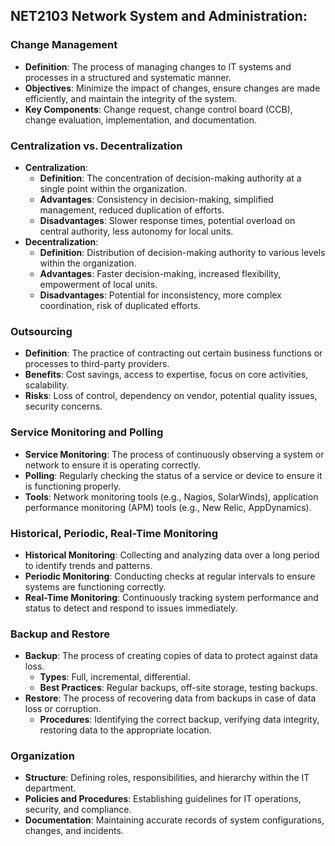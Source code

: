 ## NET2103 Network System and Administration:

### Change Management
- **Definition**: The process of managing changes to IT systems and processes in a structured and systematic manner.
- **Objectives**: Minimize the impact of changes, ensure changes are made efficiently, and maintain the integrity of the system.
- **Key Components**: Change request, change control board (CCB), change evaluation, implementation, and documentation.

### Centralization vs. Decentralization
- **Centralization**: 
  - **Definition**: The concentration of decision-making authority at a single point within the organization.
  - **Advantages**: Consistency in decision-making, simplified management, reduced duplication of efforts.
  - **Disadvantages**: Slower response times, potential overload on central authority, less autonomy for local units.
- **Decentralization**:
  - **Definition**: Distribution of decision-making authority to various levels within the organization.
  - **Advantages**: Faster decision-making, increased flexibility, empowerment of local units.
  - **Disadvantages**: Potential for inconsistency, more complex coordination, risk of duplicated efforts.

### Outsourcing
- **Definition**: The practice of contracting out certain business functions or processes to third-party providers.
- **Benefits**: Cost savings, access to expertise, focus on core activities, scalability.
- **Risks**: Loss of control, dependency on vendor, potential quality issues, security concerns.

### Service Monitoring and Polling
- **Service Monitoring**: The process of continuously observing a system or network to ensure it is operating correctly.
- **Polling**: Regularly checking the status of a service or device to ensure it is functioning properly.
- **Tools**: Network monitoring tools (e.g., Nagios, SolarWinds), application performance monitoring (APM) tools (e.g., New Relic, AppDynamics).

### Historical, Periodic, Real-Time Monitoring
- **Historical Monitoring**: Collecting and analyzing data over a long period to identify trends and patterns.
- **Periodic Monitoring**: Conducting checks at regular intervals to ensure systems are functioning correctly.
- **Real-Time Monitoring**: Continuously tracking system performance and status to detect and respond to issues immediately.

### Backup and Restore
- **Backup**: The process of creating copies of data to protect against data loss.
  - **Types**: Full, incremental, differential.
  - **Best Practices**: Regular backups, off-site storage, testing backups.
- **Restore**: The process of recovering data from backups in case of data loss or corruption.
  - **Procedures**: Identifying the correct backup, verifying data integrity, restoring data to the appropriate location.

### Organization
- **Structure**: Defining roles, responsibilities, and hierarchy within the IT department.
- **Policies and Procedures**: Establishing guidelines for IT operations, security, and compliance.
- **Documentation**: Maintaining accurate records of system configurations, changes, and incidents.
